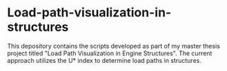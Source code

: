 # Load-path-visualization-in-structures
This depository contains the scripts developed as part of my master thesis project titled "Load Path Visualization in Engine Structures". The current approach utilizes the U* index to determine load paths in structures. 
